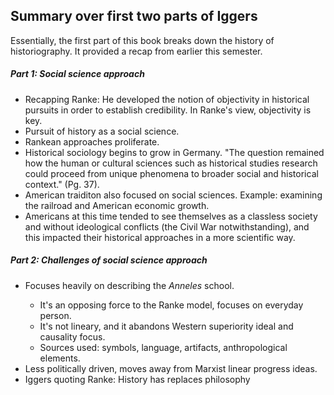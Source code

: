 <h2>Summary over first two parts of Iggers</h2>
<p> Essentially, the first part of this book breaks down the history of historiography. It provided a recap from earlier this semester.</p>
<h5>Part 1: Social science approach</h5>
<ul>
<li>Recapping Ranke: He developed the notion of objectivity in historical pursuits in order to establish credibility. In Ranke's view, objectivity is key.</li>
<li>Pursuit of history as a social science.</li>
<li>Rankean approaches proliferate.</li>
<li>Historical sociology begins to grow in Germany. "The question remained how the human or cultural sciences such as historical studies research could proceed from unique phenomena to broader social and historical context." (Pg. 37).</li>
<li>American traiditon also focused on social sciences. Example: examining the railroad and American economic growth.</li>
<li>Americans at this time tended to see themselves as a classless society and without ideological conflicts (the Civil War notwithstanding), and this impacted their historical approaches in a more scientific way.</li>
</ul>
<h5>Part 2: Challenges of social science approach</h5>
<ul>
<li>Focuses heavily on describing the <i>Anneles</i> school.</li>
<ul>
<li>It's an opposing force to the Ranke model, focuses on everyday person.</li>
<li>It's not lineary, and it abandons Western superiority ideal and causality focus.</li>
<li>Sources used: symbols, language, artifacts, anthropological elements.</li>
</ul>
<li>Less politically driven, moves away from Marxist linear progress ideas.</li>
<li>Iggers quoting Ranke: History has replaces philosophy</li>
<ul>
